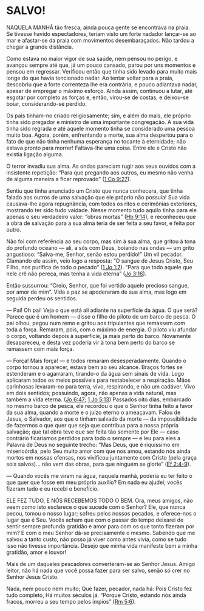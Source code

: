 # SALVO! 

NAQUELA MANHÃ tão fresca, ainda pouca gente se encontrava na praia. Se tivesse havido espectadores, teriam visto um forte nadador lançar-se ao mar e afastar-se da praia com movimentos desembaraçados. Não tardou a chegar a grande distância.

Como estava no maior vigor de sua saúde, nem pensou no perigo, e avançou sempre até que, já um pouco cansado, parou por uns momentos e pensou em regressar. Verificou então que tinha sido levado para muito mais longe do que havia tencionado nadar. Ao tentar voltar para a praia, descobriu que a forte correnteza lhe era contrária, e pouco adiantava nadar, apesar de empregar o máximo esforço. Ainda assim, continuou a lutar, até esgotar por completo as forças e, então, virou-se de costas, e deixou-se boiar, considerando-se perdido.

Os pais tinham-no criado religiosamente; sim, e além do mais, ele próprio tinha sido pregador e ministro de uma importante congregação. A sua vida tinha sido regrada e até aquele momento tinha se considerado uma pessoa muito boa. Agora, porém, enfrentando a morte, sua alma despertou para o fato de que não tinha nenhuma esperança no tocante à eternidade; não estava pronto para morrer! Faltava-lhe uma coisa. Entre ele e Cristo não existia ligação alguma.

O terror invadiu sua alma. As ondas pareciam rugir aos seus ouvidos com a insistente repetição: “Para que pregando aos outros, eu mesmo não venha de alguma maneira a ficar reprovado” ([1 Co 9:27](http://bibliaonline.com.br/acf/1co/9/27)).

Sentiu que tinha anunciado um Cristo que nunca conhecera, que tinha falado aos outros de uma salvação que ele próprio não possuía! Sua vida causava-lhe agora repugnância, com todos os ritos e cerimônias exteriores, mostrando ter sido tudo vaidade. Nesse momento tudo aquilo tinha para ele apenas o seu verdadeiro valor: “obras mortas” ([Hb 9:14](http://bibliaonline.com.br/acf/hb/9/14)), e reconheceu que a obra de salvação para a sua alma teria de ser feita a seu favor, e feita por outro.

Não foi com referência ao seu corpo, mas sim à sua alma, que gritou à tona do profundo oceano — ali, a sós com Deus, boiando nas ondas — um grito angustioso: “Salva-me, Senhor, senão estou perdido!” Um vil pecador. Clamando ele assim, veio logo a resposta: “O sangue de Jesus Cristo, Seu Filho, nos purifica de todo o pecado” ([1 Jo 1:7](http://bibliaonline.com.br/acf/1jo/1/7)). “Para que todo aquele que nele crê não pereça, mas tenha a vida eterna” ([Jo 3:16](http://bibliaonline.com.br/acf/jo/3/16)).

Então sussurrou: “Creio, Senhor, que foi vertido aquele precioso sangue, por amor de mim”. Vida e paz se apoderaram de sua alma, mas logo em seguida perdeu os sentidos.

— Pai! Oh pai! Veja o que está ali adiante na superfície da água. O que será? Parece que é um homem — disse o filho do piloto de um barco de pesca. O pai olhou, pegou num remo e gritou aos tripulantes que remassem com toda a força. Remaram, pois, com o máximo de energia. O piloto viu afundar o corpo, voltando depois à superfície, já mais perto do barco. Novamente desapareceu, e desta vez poderia vir à tona bem perto do barco se remassem com mais força.

— Força! Mais força! — e todos remaram desesperadamente. Quando o corpo tornou a aparecer, estava bem ao seu alcance. Braços fortes se estenderam e o agarraram, tirando-o da água sem sinais de vida. Logo aplicaram todos os meios possíveis para restabelecer a respiração. Mãos carinhosas levaram-no para terra, vivo, respirando, e não um cadáver. Vivo em dois sentidos; possuindo, agora, não apenas a vida natural, mas também a vida eterna. ([Jo 6:47](http://bibliaonline.com.br/acf/jo/6/47); [1 Jo 5:13](http://bibliaonline.com.br/acf/1jo/5/13)) Passados oito dias, embarcado no mesmo barco de pesca, ele recordou o que o Senhor tinha feito a favor da sua alma, quando a morte e o juízo eterno o ameaçavam. Falou de Jesus, o Salvador, aos que o tinham salvado da morte — da impossibilidade de fazermos o que quer que seja que contribua para a nossa própria salvação; que tal obra teve que ser feita tão somente por Ele — caso contrário ficaríamos perdidos para todo o sempre — e leu para eles a Palavra de Deus no seguinte trecho: “Mas Deus, que é riquíssimo em misericórdia, pelo Seu muito amor com que nos amou, estando nós ainda mortos em nossas ofensas, nos vivificou juntamente com Cristo (pela graça sois salvos)... não vem das obras, para que ninguém se glorie” ([Ef 2:4-9](http://bibliaonline.com.br/acf/ef/2/4-9)).

— Quando vocês me viram na água, naquela manhã, poderia eu ter feito o que quer que fosse em meu próprio auxílio? Em nada eu ajudei; vocês fizeram tudo e eu recebi o benefício.

ELE FEZ TUDO, E NÓS RECEBEMOS TODO O BEM. Ora, meus amigos, não veem como isto esclarece o que sucede com o Senhor? Ele, que nunca pecou, tomou o nosso lugar; sofreu pelos nossos pecados, e oferece-nos o lugar que é Seu. Vocês acham que com o passar do tempo deixarei de sentir sempre profunda gratidão e amor para com os que tanto fizeram por mim? E com o meu Senhor dá-se precisamente o mesmo. Sabendo que me salvou a tanto custo, não posso já viver como antes vivia, como se tudo isso não tivesse importância. Desejo que minha vida manifeste bem a minha gratidão, amor e louvor!

Mais de um daqueles pescadores converteram-se ao Senhor Jesus. Amigo leitor, não há nada que você possa fazer para ser salvo, senão só crer no Senhor Jesus Cristo.

Nada, nem pouco nem muito; Que fazer, pecador, nada há: Pois Cristo fez tudo completo, Há muitos séculos já. “Porque Cristo, estando nós ainda fracos, morreu a seu tempo pelos ímpios” ([Rm 5:6](http://bibliaonline.com.br/acf/rm/5/6)).
